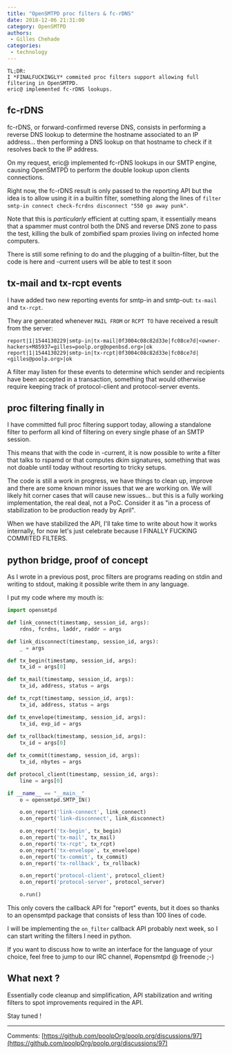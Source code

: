 ```yaml
---
title: "OpenSMTPD proc filters & fc-rDNS"
date: 2018-12-06 21:31:00
category: OpenSMTPD
authors:
 - Gilles Chehade
categories:
 - technology
---
```


    TL;DR:
    I *FINALFUCKINGLY* commited proc filters support allowing full filtering in OpenSMTPD.
    eric@ implemented fc-rDNS lookups.

fc-rDNS
--
fc-rDNS,
or forward-confirmed reverse DNS,
consists in performing a reverse DNS lookup to determine the hostname associated to an IP address...
then performing a DNS lookup on that hostname to check if it resolves back to the IP address.

On my request,
eric@ implemented fc-rDNS lookups in our SMTP engine,
causing OpenSMTPD to perform the double lookup upon clients connections.

Right now,
the fc-rDNS result is only passed to the reporting API but the idea is to allow using it in a builtin filter,
something along the lines of `filter smtp-in connect check-fcrdns disconnect "550 go away punk"`.

Note that this is _particularly_ efficient at cutting spam,
it essentially means that a spammer must control both the DNS and reverse DNS zone to pass the test,
killing the bulk of zombified spam proxies living on infected home computers.

There is still some refining to do and the plugging of a builtin-filter,
but the code is here and -current users will be able to test it soon


tx-mail and tx-rcpt events
--
I have added two new reporting events for smtp-in and smtp-out: `tx-mail` and `tx-rcpt`.

They are generated whenever `MAIL FROM` or `RCPT TO` have received a result from the server:

```
report|1|1544130229|smtp-in|tx-mail|0f3004c08c82d33e|fc08ce7d|<owner-hackers+M85937=gilles=poolp.org@openbsd.org>|ok
report|1|1544130229|smtp-in|tx-rcpt|0f3004c08c82d33e|fc08ce7d|<gilles@poolp.org>|ok
```

A filter may listen for these events to determine which sender and recipients have been accepted in a transaction,
something that would otherwise require keeping track of protocol-client and protocol-server events.


proc filtering finally in
--
I have committed full proc filtering support today,
allowing a standalone filter to perform all kind of filtering on every single phase of an SMTP session.

This means that with the code in -current,
it is now possible to write a filter that talks to rspamd or that computes dkim signatures,
something that was not doable until today without resorting to tricky setups.

The code is still a work in progress,
we have things to clean up, improve and there are some known minor issues that we are working on.
We will likely hit corner cases that will cause new issues...
but this is a fully working implementation, the real deal, not a PoC.
Consider it as "in a process of stabilization to be production ready by April".

When we have stabilized the API,
I'll take time to write about how it works internally,
for now let's just celebrate because I FINALLY FUCKING COMMITED FILTERS.


python bridge, proof of concept
--
As I wrote in a previous post,
proc filters are programs reading on stdin and writing to stdout,
making it possible write them in any language.

I put my code where my mouth is:

```python
import opensmtpd

def link_connect(timestamp, session_id, args):
    rdns, fcrdns, laddr, raddr = args

def link_disconnect(timestamp, session_id, args):
    _ = args

def tx_begin(timestamp, session_id, args):
    tx_id = args[0]

def tx_mail(timestamp, session_id, args):
    tx_id, address, status = args

def tx_rcpt(timestamp, session_id, args):
    tx_id, address, status = args

def tx_envelope(timestamp, session_id, args):
    tx_id, evp_id = args
    
def tx_rollback(timestamp, session_id, args):
    tx_id = args[0]

def tx_commit(timestamp, session_id, args):
    tx_id, nbytes = args

def protocol_client(timestamp, session_id, args):
    line = args[0]

if __name__ == "__main__"
    o = opensmtpd.SMTP_IN()

    o.on_report('link-connect', link_connect)
    o.on_report('link-disconnect', link_disconnect)

    o.on_report('tx-begin', tx_begin)
    o.on_report('tx-mail', tx_mail)
    o.on_report('tx-rcpt', tx_rcpt)
    o.on_report('tx-envelope', tx_envelope)
    o.on_report('tx-commit', tx_commit)
    o.on_report('tx-rollback', tx_rollback)

    o.on_report('protocol-client', protocol_client)
    o.on_report('protocol-server', protocol_server)

    o.run()
```

This only covers the callback API for "report" events,
but it does so thanks to an opensmtpd package that consists of less than 100 lines of code.

I will be implementing the `on_filter` callback API probably next week,
so I can start writing the filters I need in python.

If you want to discuss how to write an interface for the language of your choice,
feel free to jump to our IRC channel, #opensmtpd @ freenode ;-)



What next ?
--
Essentially code cleanup and simplification,
API stabilization and writing filters to spot improvements required in the API.

Stay tuned !

--- 
Comments: [https://github.com/poolpOrg/poolp.org/discussions/97](https://github.com/poolpOrg/poolp.org/discussions/97)
